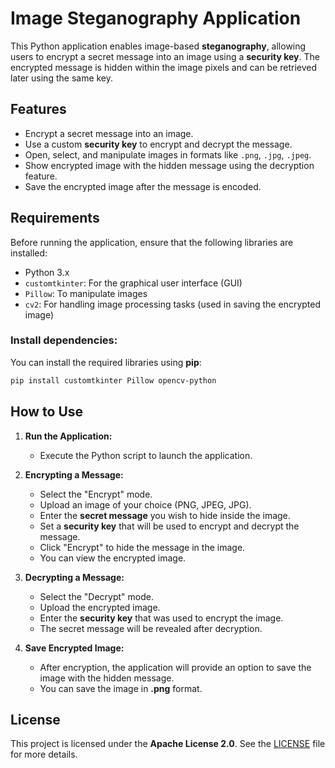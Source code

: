 # Image Steganography Application

This Python application enables image-based **steganography**, allowing users to encrypt a secret message into an image using a **security key**. The encrypted message is hidden within the image pixels and can be retrieved later using the same key.

## Features

- Encrypt a secret message into an image.
- Use a custom **security key** to encrypt and decrypt the message.
- Open, select, and manipulate images in formats like `.png`, `.jpg`, `.jpeg`.
- Show encrypted image with the hidden message using the decryption feature.
- Save the encrypted image after the message is encoded.

## Requirements

Before running the application, ensure that the following libraries are installed:

- Python 3.x
- `customtkinter`: For the graphical user interface (GUI)
- `Pillow`: To manipulate images
- `cv2`: For handling image processing tasks (used in saving the encrypted image)

### Install dependencies:

You can install the required libraries using **pip**:

```bash
pip install customtkinter Pillow opencv-python
```

## How to Use

1. **Run the Application:**
   - Execute the Python script to launch the application.

2. **Encrypting a Message:**
   - Select the "Encrypt" mode.
   - Upload an image of your choice (PNG, JPEG, JPG).
   - Enter the **secret message** you wish to hide inside the image.
   - Set a **security key** that will be used to encrypt and decrypt the message.
   - Click "Encrypt" to hide the message in the image.
   - You can view the encrypted image.

3. **Decrypting a Message:**
   - Select the "Decrypt" mode.
   - Upload the encrypted image.
   - Enter the **security key** that was used to encrypt the image.
   - The secret message will be revealed after decryption.

4. **Save Encrypted Image:**
   - After encryption, the application will provide an option to save the image with the hidden message.
   - You can save the image in **.png** format.


## License

This project is licensed under the **Apache License 2.0**. See the [LICENSE](LICENSE) file for more details.

